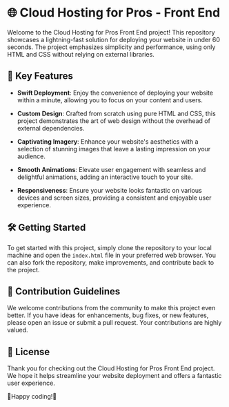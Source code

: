 # 🌐 Cloud Hosting for Pros - Front End

Welcome to the Cloud Hosting for Pros Front End project! This repository showcases a lightning-fast solution for deploying your website in under 60 seconds. The project emphasizes simplicity and performance, using only HTML and CSS without relying on external libraries.

## 🚀 Key Features

- **Swift Deployment**: Enjoy the convenience of deploying your website within a minute, allowing you to focus on your content and users.

- **Custom Design**: Crafted from scratch using pure HTML and CSS, this project demonstrates the art of web design without the overhead of external dependencies.

- **Captivating Imagery**: Enhance your website's aesthetics with a selection of stunning images that leave a lasting impression on your audience.

- **Smooth Animations**: Elevate user engagement with seamless and delightful animations, adding an interactive touch to your site.

- **Responsiveness**: Ensure your website looks fantastic on various devices and screen sizes, providing a consistent and enjoyable user experience.

## 🛠️ Getting Started

To get started with this project, simply clone the repository to your local machine and open the `index.html` file in your preferred web browser. You can also fork the repository, make improvements, and contribute back to the project.

## 🤝 Contribution Guidelines

We welcome contributions from the community to make this project even better. If you have ideas for enhancements, bug fixes, or new features, please open an issue or submit a pull request. Your contributions are highly valued.

## 📄 License

Thank you for checking out the Cloud Hosting for Pros Front End project. We hope it helps streamline your website deployment and offers a fantastic user experience.

🌟Happy coding!🌟
